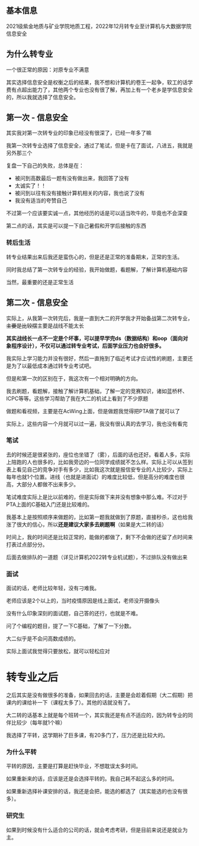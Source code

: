 ## 基本信息

2021级紫金地质与矿业学院地质工程，2022年12月转专业至计算机与大数据学院信息安全

## 为什么转专业

一个很正常的原因：对原专业不满意

其实选择信息安全是权衡之后的结果，我不想和计算机的卷王一起争，软工的话学费有点超出能力了，其他两个专业也没有很了解，再加上有一个老乡是学信息安全的，所以我就选择了信息安全。

## 第一次 - 信息安全

其实我对第一次转专业的印象已经没有很深了，已经一年多了嘛

我第一次转专业选择了信息安全，通过了笔试，但是卡在了面试，八进五，我就是另外那三个

复盘一下自己的失败，总体是在：

- 被问到高数最后一题有没有做出来，我回答了没有
- 太诚实了！！
- 被问到以往有没有接触计算机相关的内容，我也说了没有
- 我没有适当的夸赞自己

不过第一个应该要实诚一点，其他经历的话是可以适当吹牛的，毕竟也不会深查

第二点的话，其实是可以提一下自己暑假和开学后接触的东西

### 转后生活

转专业结果出来后我还是蛮伤心的，但是还是正常的准备期末，正常的生活。

同时我总结了第一次转专业的经验，我开始做题，看题解，了解计算机基础内容

当然，最重要的还是正常生活

## 第二次 - 信息安全

实际上，从我第一次转完后，我是一直到大二的开学我才开始备战第二次转专业，~~主要是比较摆~~主要是战线不能太长

**其实战线长一点不一定是个坏事，可以提早学完ds（数据结构）和oop（面向对象程序设计），不仅可以通过转专业考试，后面学业压力也会好很多。**

我实际上学习能力并没有很好，然后一直拖到了临近考试才应试性的刷题，主要还是为了以最低成本通过转专业考试吧。

但是和第一次的区别在于，我这次有一个相对明确的方向。

我去刷题，看题解，接触了解计算机基础，了解一定的竞赛知识，诸如蓝桥杯、ICPC等等。这些学习帮助了我在大二的机试上看到了不少原题

做题和看视频，主要是在AcWing上面，但是做题我觉得把PTA做了就可以了

实际上，这些内容一个月就可以过一遍，我没有很认真的去学习，我也没有看完

### 笔试

去的时候还是很紧张的，座位也坐错了（雾），后面的话也还好。看着人多，实际上陪跑的人也很多的，比如我旁边的一位同学成绩就不怎么样。实际上可以从签到表上看见自己的竞争对手有多少，比如我这次就是报信安专业的人比较少，实际上每年也就1个位置。进线（也就是进面试）的难度比较低，但是高分的难度也很高，大部分人都做不出来多少。

笔试难度实际上是比以前难的，但是实际做下来并没有想象中那么难。不过对于PTA上面的C基础入门还是比较难的。

我基本上是按照顺序来做题的，比如第一题我就做到了原题，直接秒杀，这也给我涨了很大的信心，所以**还是建议大家多去刷题啊**（如果是大二转的话）

时间上，我的时间还是比较正常的，能做的都做了，剩下不会做的还留了点时间来打表过点部分分。

后面去做排队的一道题（详见计算机2022转专业机试题），不过排队没有做出来

### 面试

面试的话，老师比较年轻，没有刁难我。

老师应该是2个以上的，当时疫情原因是线上面试，老师没开摄像头

没有什么印象深刻的面试题，自己答的还行，也就是不难。

问了个编程的题目，提了一下C基础，了解了一下分数。

大二似乎是不会问高数成绩的。

实际上面试我觉得只要放松，就可以轻松应对

# 转专业之后

之后其实是没有做很多的准备，如果回去的话，主要是会趁着假期（大二假期）把课内的课给补一下（课程太多了）。其他的话就没有了。

大二转的话基本上就是每个班转一个，其实我还是有点不适应的，因为转专业的同伴比较少（每年就1个嘛）

我选择了平转，这学期补了巨多课，有20多门了，压力还是比较大的。

### 为什么平转

平转的原因，主要是打算是赶快毕业，不想耽误太多时间。

如果重新来的话，应该是还是会选择平转的。我自己耗不起这么多的时间。

如果重新选择补课安排的话，我还是会把，能选的都选了（其实能选的也没有很多）。

### 研究生

如果到时候没有什么适合的公司的话，就会考虑考研，但是目前来说还是就业为主。

